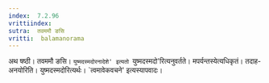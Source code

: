 ```yaml
---
index:  7.2.96
vrittiindex: 
sutra:  तवममौ ङसि
vritti:  balamanorama 
---
```


अथ षष्ठी। तवममौ ङसि। `युष्मदस्मदोरनादेशे' इत्यतो `युष्मदस्मदो'रित्यनुवर्तते। मपर्यन्तस्येत्यधिकृतं। तदाह-अनयोरिति। युष्मदस्मदोरित्यर्थः। `त्वमावेकवचने' इत्यस्यापवादः। 

